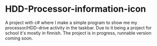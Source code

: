 # HDD-Processor-information-icon
A project with c# where I make a simple program to show me my processor/HDD-drive activity in the taskbar.
Due to it being a project for school it's mostly in finnish.
The project is in progress, runnable version coming soon.
